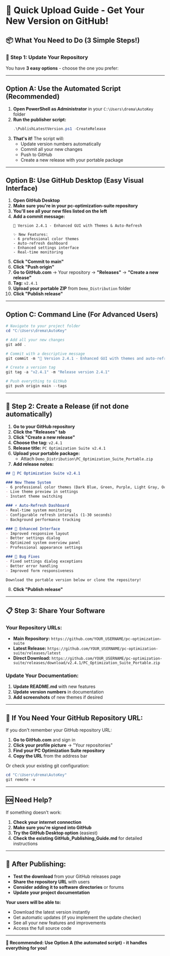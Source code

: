 # 🚀 Quick Upload Guide - Get Your New Version on GitHub!

## 📦 What You Need to Do (3 Simple Steps!)

### 🎯 **Step 1: Update Your Repository** 

You have **3 easy options** - choose the one you prefer:

---

## **Option A: Use the Automated Script (Recommended)**

1. **Open PowerShell as Administrator** in your `C:\Users\drema\AutoKey` folder
2. **Run the publisher script:**
   ```powershell
   .\PublishLatestVersion.ps1 -CreateRelease
   ```
3. **That's it!** The script will:
   - Update version numbers automatically
   - Commit all your new changes
   - Push to GitHub
   - Create a new release with your portable package

---

## **Option B: Use GitHub Desktop (Easy Visual Interface)**

1. **Open GitHub Desktop**
2. **Make sure you're in your pc-optimization-suite repository**
3. **You'll see all your new files listed on the left**
4. **Add a commit message:** 
   ```
   🚀 Version 2.4.1 - Enhanced GUI with Themes & Auto-Refresh
   
   ✨ New Features:
   - 6 professional color themes
   - Auto-refresh dashboard
   - Enhanced settings interface
   - Real-time monitoring
   ```
5. **Click "Commit to main"**
6. **Click "Push origin"**
7. **Go to GitHub.com** → Your repository → **"Releases"** → **"Create a new release"**
8. **Tag:** `v2.4.1`
9. **Upload your portable ZIP** from `Demo_Distribution` folder
10. **Click "Publish release"**

---

## **Option C: Command Line (For Advanced Users)**

```powershell
# Navigate to your project folder
cd "C:\Users\drema\AutoKey"

# Add all your new changes
git add .

# Commit with a descriptive message
git commit -m "🚀 Version 2.4.1 - Enhanced GUI with themes and auto-refresh"

# Create a version tag
git tag -a "v2.4.1" -m "Release version 2.4.1"

# Push everything to GitHub
git push origin main --tags
```

---

## 🎁 **Step 2: Create a Release (if not done automatically)**

1. **Go to your GitHub repository**
2. **Click the "Releases" tab**
3. **Click "Create a new release"**
4. **Choose the tag:** `v2.4.1`
5. **Release title:** `PC Optimization Suite v2.4.1`
6. **Upload your portable package:**
   - Attach `Demo_Distribution\PC_Optimization_Suite_Portable.zip`
7. **Add release notes:**

```markdown
## 🎨 PC Optimization Suite v2.4.1

### New Theme System
- 6 professional color themes (Dark Blue, Green, Purple, Light Gray, Ocean Blue, Sunset Orange)
- Live theme preview in settings
- Instant theme switching

### ⚡ Auto-Refresh Dashboard
- Real-time system monitoring
- Configurable refresh intervals (1-30 seconds)
- Background performance tracking

### 🔧 Enhanced Interface
- Improved responsive layout
- Better settings dialog
- Optimized system overview panel
- Professional appearance settings

### 🐛 Bug Fixes
- Fixed settings dialog exceptions
- Better error handling
- Improved form responsiveness

Download the portable version below or clone the repository!
```

8. **Click "Publish release"**

---

## 📋 **Step 3: Share Your Software**

### **Your Repository URLs:**
- **Main Repository:** `https://github.com/YOUR_USERNAME/pc-optimization-suite`
- **Latest Release:** `https://github.com/YOUR_USERNAME/pc-optimization-suite/releases/latest`
- **Direct Download:** `https://github.com/YOUR_USERNAME/pc-optimization-suite/releases/download/v2.4.1/PC_Optimization_Suite_Portable.zip`

### **Update Your Documentation:**
1. **Update README.md** with new features
2. **Update version numbers** in documentation
3. **Add screenshots** of new themes if desired

---

## 🔧 **If You Need Your GitHub Repository URL:**

If you don't remember your GitHub repository URL:

1. **Go to GitHub.com** and sign in
2. **Click your profile picture** → "Your repositories"
3. **Find your PC Optimization Suite repository**
4. **Copy the URL** from the address bar

Or check your existing git configuration:
```powershell
cd "C:\Users\drema\AutoKey"
git remote -v
```

---

## 🆘 **Need Help?**

If something doesn't work:

1. **Check your internet connection**
2. **Make sure you're signed into GitHub**
3. **Try the GitHub Desktop option** (easiest)
4. **Check the existing GitHub_Publishing_Guide.md** for detailed instructions

---

## 🎉 **After Publishing:**

- **Test the download** from your GitHub releases page
- **Share the repository URL** with users
- **Consider adding it to software directories** or forums
- **Update your project documentation**

**Your users will be able to:**
- Download the latest version instantly
- Get automatic updates (if you implement the update checker)
- See all your new features and improvements
- Access the full source code

---

**🎯 Recommended: Use Option A (the automated script) - it handles everything for you!**